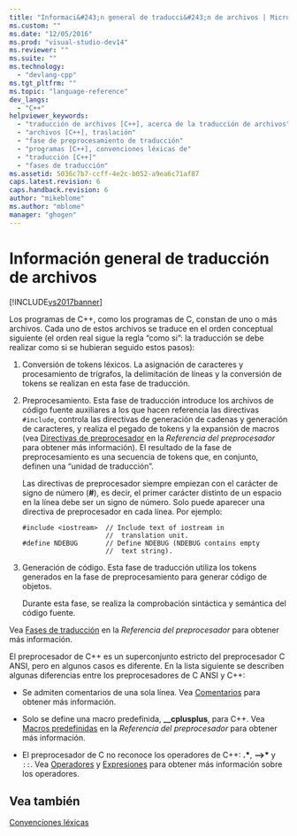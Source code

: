 ```yaml
---
title: "Informaci&#243;n general de traducci&#243;n de archivos | Microsoft Docs"
ms.custom: ""
ms.date: "12/05/2016"
ms.prod: "visual-studio-dev14"
ms.reviewer: ""
ms.suite: ""
ms.technology: 
  - "devlang-cpp"
ms.tgt_pltfrm: ""
ms.topic: "language-reference"
dev_langs: 
  - "C++"
helpviewer_keywords: 
  - "traducción de archivos [C++], acerca de la traducción de archivos"
  - "archivos [C++], traslación"
  - "fase de preprocesamiento de traducción"
  - "programas [C++], convenciones léxicas de"
  - "traducción [C++]"
  - "fases de traducción"
ms.assetid: 5036c7b7-ccff-4e2c-b052-a9ea6c71af87
caps.latest.revision: 6
caps.handback.revision: 6
author: "mikeblome"
ms.author: "mblome"
manager: "ghogen"
---
```

# Informaci&#243;n general de traducci&#243;n de archivos
[!INCLUDE[vs2017banner](../assembler/inline/includes/vs2017banner.md)]

Los programas de C\+\+, como los programas de C, constan de uno o más archivos.  Cada uno de estos archivos se traduce en el orden conceptual siguiente \(el orden real sigue la regla “como si”: la traducción se debe realizar como si se hubieran seguido estos pasos\):  
  
1.  Conversión de tokens léxicos.  La asignación de caracteres y procesamiento de trígrafos, la delimitación de líneas y la conversión de tokens se realizan en esta fase de traducción.  
  
2.  Preprocesamiento.  Esta fase de traducción introduce los archivos de código fuente auxiliares a los que hacen referencia las directivas `#include`, controla las directivas de generación de cadenas y generación de caracteres, y realiza el pegado de tokens y la expansión de macros \(vea [Directivas de preprocesador](../preprocessor/preprocessor-directives.md) en la *Referencia del preprocesador* para obtener más información\).  El resultado de la fase de preprocesamiento es una secuencia de tokens que, en conjunto, definen una “unidad de traducción”.  
  
     Las directivas de preprocesador siempre empiezan con el carácter de signo de número \(**\#**\), es decir, el primer carácter distinto de un espacio en la línea debe ser un signo de número.  Solo puede aparecer una directiva de preprocesador en cada línea.  Por ejemplo:  
  
    ```  
    #include <iostream>  // Include text of iostream in   
                         //  translation unit.  
    #define NDEBUG       // Define NDEBUG (NDEBUG contains empty   
                         //  text string).  
    ```  
  
3.  Generación de código.  Esta fase de traducción utiliza los tokens generados en la fase de preprocesamiento para generar código de objetos.  
  
     Durante esta fase, se realiza la comprobación sintáctica y semántica del código fuente.  
  
 Vea [Fases de traducción](../preprocessor/phases-of-translation.md) en la *Referencia del preprocesador* para obtener más información.  
  
 El preprocesador de C\+\+ es un superconjunto estricto del preprocesador C ANSI, pero en algunos casos es diferente.  En la lista siguiente se describen algunas diferencias entre los preprocesadores de C ANSI y C\+\+:  
  
-   Se admiten comentarios de una sola línea.  Vea [Comentarios](../cpp/comments-cpp.md) para obtener más información.  
  
-   Solo se define una macro predefinida, **\_\_cplusplus**, para C\+\+.  Vea [Macros predefinidas](../preprocessor/predefined-macros.md) en la *Referencia del preprocesador* para obtener más información.  
  
-   El preprocesador de C no reconoce los operadores de C\+\+: **.\***, **–\>\*** y `::`.  Vea [Operadores](../cpp/cpp-built-in-operators-precedence-and-associativity.md) y [Expresiones](../cpp/expressions-cpp.md) para obtener más información sobre los operadores.  
  
## Vea también  
 [Convenciones léxicas](../cpp/lexical-conventions.md)